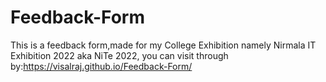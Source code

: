 # Feedback-Form
This is a feedback form,made for my College Exhibition namely Nirmala IT Exhibition 2022 aka NiTe 2022,
you can visit through by:https://visalraj.github.io/Feedback-Form/
